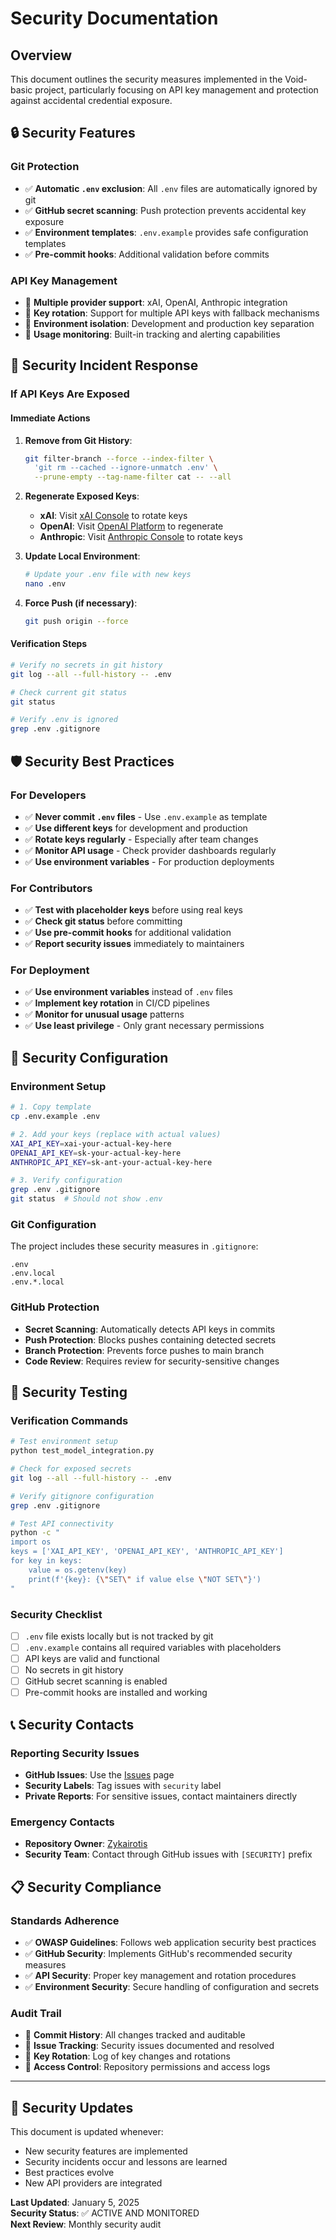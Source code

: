 # Security Documentation

## Overview

This document outlines the security measures implemented in the Void-basic project, particularly focusing on API key management and protection against accidental credential exposure.

## 🔒 Security Features

### **Git Protection**
- ✅ **Automatic `.env` exclusion**: All `.env` files are automatically ignored by git
- ✅ **GitHub secret scanning**: Push protection prevents accidental key exposure
- ✅ **Environment templates**: `.env.example` provides safe configuration templates
- ✅ **Pre-commit hooks**: Additional validation before commits

### **API Key Management**
- 🔐 **Multiple provider support**: xAI, OpenAI, Anthropic integration
- 🔐 **Key rotation**: Support for multiple API keys with fallback mechanisms
- 🔐 **Environment isolation**: Development and production key separation
- 🔐 **Usage monitoring**: Built-in tracking and alerting capabilities

## 🚨 Security Incident Response

### **If API Keys Are Exposed**

#### **Immediate Actions**
1. **Remove from Git History**:
   ```bash
   git filter-branch --force --index-filter \
     'git rm --cached --ignore-unmatch .env' \
     --prune-empty --tag-name-filter cat -- --all
   ```

2. **Regenerate Exposed Keys**:
   - **xAI**: Visit [xAI Console](https://console.x.ai/) to rotate keys
   - **OpenAI**: Visit [OpenAI Platform](https://platform.openai.com/api-keys) to regenerate
   - **Anthropic**: Visit [Anthropic Console](https://console.anthropic.com/) to rotate keys

3. **Update Local Environment**:
   ```bash
   # Update your .env file with new keys
   nano .env
   ```

4. **Force Push (if necessary)**:
   ```bash
   git push origin --force
   ```

#### **Verification Steps**
```bash
# Verify no secrets in git history
git log --all --full-history -- .env

# Check current git status
git status

# Verify .env is ignored
grep .env .gitignore
```

## 🛡️ Security Best Practices

### **For Developers**
- ✅ **Never commit `.env` files** - Use `.env.example` as template
- ✅ **Use different keys** for development and production
- ✅ **Rotate keys regularly** - Especially after team changes
- ✅ **Monitor API usage** - Check provider dashboards regularly
- ✅ **Use environment variables** - For production deployments

### **For Contributors**
- ✅ **Test with placeholder keys** before using real keys
- ✅ **Check git status** before committing
- ✅ **Use pre-commit hooks** for additional validation
- ✅ **Report security issues** immediately to maintainers

### **For Deployment**
- ✅ **Use environment variables** instead of `.env` files
- ✅ **Implement key rotation** in CI/CD pipelines
- ✅ **Monitor for unusual usage** patterns
- ✅ **Use least privilege** - Only grant necessary permissions

## 🔧 Security Configuration

### **Environment Setup**
```bash
# 1. Copy template
cp .env.example .env

# 2. Add your keys (replace with actual values)
XAI_API_KEY=xai-your-actual-key-here
OPENAI_API_KEY=sk-your-actual-key-here
ANTHROPIC_API_KEY=sk-ant-your-actual-key-here

# 3. Verify configuration
grep .env .gitignore
git status  # Should not show .env
```

### **Git Configuration**
The project includes these security measures in `.gitignore`:
```
.env
.env.local
.env.*.local
```

### **GitHub Protection**
- **Secret Scanning**: Automatically detects API keys in commits
- **Push Protection**: Blocks pushes containing detected secrets
- **Branch Protection**: Prevents force pushes to main branch
- **Code Review**: Requires review for security-sensitive changes

## 🧪 Security Testing

### **Verification Commands**
```bash
# Test environment setup
python test_model_integration.py

# Check for exposed secrets
git log --all --full-history -- .env

# Verify gitignore configuration
grep .env .gitignore

# Test API connectivity
python -c "
import os
keys = ['XAI_API_KEY', 'OPENAI_API_KEY', 'ANTHROPIC_API_KEY']
for key in keys:
    value = os.getenv(key)
    print(f'{key}: {\"SET\" if value else \"NOT SET\"}')
"
```

### **Security Checklist**
- [ ] `.env` file exists locally but is not tracked by git
- [ ] `.env.example` contains all required variables with placeholders
- [ ] API keys are valid and functional
- [ ] No secrets in git history
- [ ] GitHub secret scanning is enabled
- [ ] Pre-commit hooks are installed and working

## 📞 Security Contacts

### **Reporting Security Issues**
- **GitHub Issues**: Use the [Issues](https://github.com/Zykairotis/Void-basic/issues) page
- **Security Labels**: Tag issues with `security` label
- **Private Reports**: For sensitive issues, contact maintainers directly

### **Emergency Contacts**
- **Repository Owner**: [Zykairotis](https://github.com/Zykairotis)
- **Security Team**: Contact through GitHub issues with `[SECURITY]` prefix

## 📋 Security Compliance

### **Standards Adherence**
- ✅ **OWASP Guidelines**: Follows web application security best practices
- ✅ **GitHub Security**: Implements GitHub's recommended security measures
- ✅ **API Security**: Proper key management and rotation procedures
- ✅ **Environment Security**: Secure handling of configuration and secrets

### **Audit Trail**
- 📝 **Commit History**: All changes tracked and auditable
- 📝 **Issue Tracking**: Security issues documented and resolved
- 📝 **Key Rotation**: Log of key changes and rotations
- 📝 **Access Control**: Repository permissions and access logs

---

## 🔄 Security Updates

This document is updated whenever:
- New security features are implemented
- Security incidents occur and lessons are learned
- Best practices evolve
- New API providers are integrated

**Last Updated**: January 5, 2025  
**Security Status**: ✅ ACTIVE AND MONITORED  
**Next Review**: Monthly security audit 
